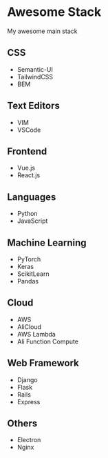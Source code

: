 # Awesome Stack
My awesome main stack

## CSS
- Semantic-UI
- TailwindCSS
- BEM

## Text Editors
- VIM
- VSCode

## Frontend
- Vue.js
- React.js

## Languages
- Python
- JavaScript

## Machine Learning
- PyTorch
- Keras
- ScikitLearn
- Pandas

## Cloud
- AWS
- AliCloud
- AWS Lambda
- Ali Function Compute

## Web Framework
- Django
- Flask
- Rails
- Express

## Others
- Electron
- Nginx
